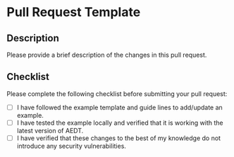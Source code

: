 # Pull Request Template

## Description
Please provide a brief description of the changes in this pull request.

## Checklist
Please complete the following checklist before submitting your pull request:
- [ ] I have followed the example template and guide lines to add/update an example.
- [ ] I have tested the example locally and verified that it is working with the latest version of AEDT.
- [ ] I have verified that these changes to the best of my knowledge do not introduce any security vulnerabilities.
